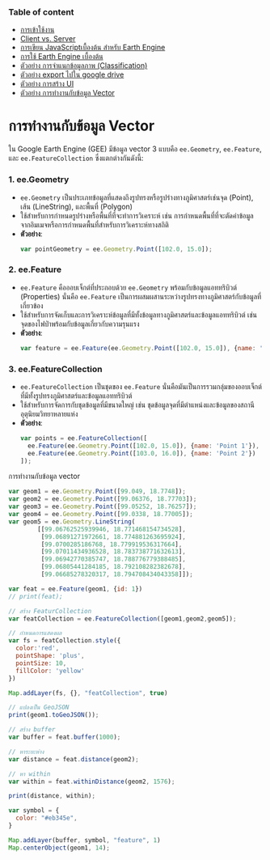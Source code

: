 ### Table of content
* [การเข้าใช้งาน](./README.md)
* [Client vs. Server](./0_client_vs_server.md)
* [การเขียน JavaScriptเบื้องต้น สำหรับ Earth Engine](./1_JavaScript.md)
* [การใช้ Earth Engine เบื้องต้น](./2_GEE_basic.md)
* [ตัวอย่าง การจำแนกข้อมูลภาพ (Classification)](./3_Classification.md)
* [ตัวอย่าง export ไปใน google drive](./4_export.md)
* [ตัวอย่าง การสร้าง UI](./5_ui.md)
* [ตัวอย่าง การทำงานกับข้อมูล Vector](./6_vector.md)

###
# การทำงานกับข้อมูล Vector
ใน Google Earth Engine (GEE) มีข้อมูล vector 3 แบบคือ `ee.Geometry`, `ee.Feature`, และ `ee.FeatureCollection` ซึ่งแตกต่างกันดังนี้:

### 1. ee.Geometry

- `ee.Geometry` เป็นประเภทข้อมูลที่แสดงถึงรูปทรงหรือรูปร่างทางภูมิศาสตร์เช่นจุด (Point), เส้น (LineString), และพื้นที่ (Polygon)
- ใช้สำหรับการกำหนดรูปร่างหรือพื้นที่ที่จะทำการวิเคราะห์ เช่น การกำหนดพื้นที่ที่จะตัดค่าข้อมูลจากอิมเมจหรือการกำหนดพื้นที่สำหรับการวิเคราะห์ทางสถิติ
- **ตัวอย่าง**:
    ```javascript
    var pointGeometry = ee.Geometry.Point([102.0, 15.0]);
    ```

### 2. ee.Feature

- `ee.Feature` คือออบเจ็กต์ที่ประกอบด้วย `ee.Geometry` พร้อมกับข้อมูลแอททริบิวต์ (Properties) นั่นคือ `ee.Feature` เป็นการผสมผสานระหว่างรูปทรงทางภูมิศาสตร์กับข้อมูลที่เกี่ยวข้อง
- ใช้สำหรับการจัดเก็บและการวิเคราะห์ข้อมูลที่มีทั้งข้อมูลทางภูมิศาสตร์และข้อมูลแอททริบิวต์ เช่น จุดของไฟป่าพร้อมกับข้อมูลเกี่ยวกับความรุนแรง
- **ตัวอย่าง**:
    ```javascript
    var feature = ee.Feature(ee.Geometry.Point([102.0, 15.0]), {name: 'Sample Point'});
    ```

### 3. ee.FeatureCollection

- `ee.FeatureCollection` เป็นชุดของ `ee.Feature` นั่นคือมันเป็นการรวมกลุ่มของออบเจ็กต์ที่มีทั้งรูปทรงภูมิศาสตร์และข้อมูลแอททริบิวต์
- ใช้สำหรับการจัดการกับชุดข้อมูลที่มีขนาดใหญ่ เช่น ชุดข้อมูลจุดที่มีตำแหน่งและข้อมูลของสถานีอุตุนิยมวิทยาหลายแห่ง
- **ตัวอย่าง**:
    ```javascript
    var points = ee.FeatureCollection([
      ee.Feature(ee.Geometry.Point([102.0, 15.0]), {name: 'Point 1'}),
      ee.Feature(ee.Geometry.Point([103.0, 16.0]), {name: 'Point 2'})
    ]);
    ```

การทำงานกับข้อมูล vector
```js
var geom1 = ee.Geometry.Point([99.049, 18.7748]);
var geom2 = ee.Geometry.Point([99.06376, 18.77703]);
var geom3 = ee.Geometry.Point([99.05252, 18.76257]);
var geom4 = ee.Geometry.Point([99.0338, 18.77005]);
var geom5 = ee.Geometry.LineString(
        [[99.06762525939946, 18.771468154734528],
         [99.06891271972661, 18.774881263695924],
         [99.0700285186768, 18.779919536317664],
         [99.07011434936528, 18.783738771632613],
         [99.06942770385747, 18.788776779388485],
         [99.06805441284185, 18.792108282382678],
         [99.06685278320317, 18.794708434043358]]);

var feat = ee.Feature(geom1, {id: 1})
// print(feat);

// สร้าง FeaturCollection 
var featCollection = ee.FeatureCollection([geom1,geom2,geom5]);

// กำหนดการแสดงผล
var fs = featCollection.style({
  color:'red', 
  pointShape: 'plus', 
  pointSize: 10,
  fillColor: 'yellow'
})

Map.addLayer(fs, {}, "featCollection", true)

// แปลงเป็น GeoJSON
print(geom1.toGeoJSON());

// สร้าง buffer
var buffer = feat.buffer(1000);

// หาระยะห่าง
var distance = feat.distance(geom2);

// หา within
var within = feat.withinDistance(geom2, 1576);

print(distance, within);

var symbol = {
  color: "#eb345e",
}

Map.addLayer(buffer, symbol, "feature", 1)
Map.centerObject(geom1, 14);
```